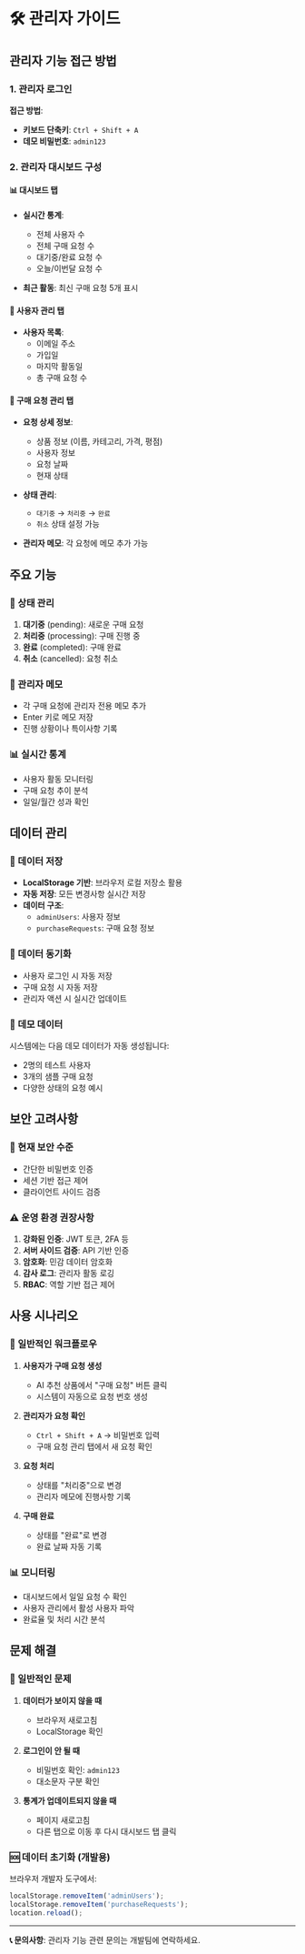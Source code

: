 # 🛠️ 관리자 가이드

## 관리자 기능 접근 방법

### 1. 관리자 로그인
**접근 방법**:
- **키보드 단축키**: `Ctrl + Shift + A`
- **데모 비밀번호**: `admin123`

### 2. 관리자 대시보드 구성

#### 📊 대시보드 탭
- **실시간 통계**:
  - 전체 사용자 수
  - 전체 구매 요청 수
  - 대기중/완료 요청 수
  - 오늘/이번달 요청 수

- **최근 활동**: 최신 구매 요청 5개 표시

#### 👥 사용자 관리 탭
- **사용자 목록**:
  - 이메일 주소
  - 가입일
  - 마지막 활동일
  - 총 구매 요청 수

#### 🛒 구매 요청 관리 탭
- **요청 상세 정보**:
  - 상품 정보 (이름, 카테고리, 가격, 평점)
  - 사용자 정보
  - 요청 날짜
  - 현재 상태

- **상태 관리**:
  - `대기중` → `처리중` → `완료`
  - `취소` 상태 설정 가능

- **관리자 메모**: 각 요청에 메모 추가 가능

## 주요 기능

### 🔄 상태 관리
1. **대기중** (pending): 새로운 구매 요청
2. **처리중** (processing): 구매 진행 중
3. **완료** (completed): 구매 완료
4. **취소** (cancelled): 요청 취소

### 📝 관리자 메모
- 각 구매 요청에 관리자 전용 메모 추가
- Enter 키로 메모 저장
- 진행 상황이나 특이사항 기록

### 📊 실시간 통계
- 사용자 활동 모니터링
- 구매 요청 추이 분석
- 일일/월간 성과 확인

## 데이터 관리

### 💾 데이터 저장
- **LocalStorage 기반**: 브라우저 로컬 저장소 활용
- **자동 저장**: 모든 변경사항 실시간 저장
- **데이터 구조**:
  - `adminUsers`: 사용자 정보
  - `purchaseRequests`: 구매 요청 정보

### 🔄 데이터 동기화
- 사용자 로그인 시 자동 저장
- 구매 요청 시 자동 저장
- 관리자 액션 시 실시간 업데이트

### 🎯 데모 데이터
시스템에는 다음 데모 데이터가 자동 생성됩니다:
- 2명의 테스트 사용자
- 3개의 샘플 구매 요청
- 다양한 상태의 요청 예시

## 보안 고려사항

### 🔐 현재 보안 수준
- 간단한 비밀번호 인증
- 세션 기반 접근 제어
- 클라이언트 사이드 검증

### ⚠️ 운영 환경 권장사항
1. **강화된 인증**: JWT 토큰, 2FA 등
2. **서버 사이드 검증**: API 기반 인증
3. **암호화**: 민감 데이터 암호화
4. **감사 로그**: 관리자 활동 로깅
5. **RBAC**: 역할 기반 접근 제어

## 사용 시나리오

### 📱 일반적인 워크플로우
1. **사용자가 구매 요청 생성**
   - AI 추천 상품에서 "구매 요청" 버튼 클릭
   - 시스템이 자동으로 요청 번호 생성

2. **관리자가 요청 확인**
   - `Ctrl + Shift + A` → 비밀번호 입력
   - 구매 요청 관리 탭에서 새 요청 확인

3. **요청 처리**
   - 상태를 "처리중"으로 변경
   - 관리자 메모에 진행사항 기록

4. **구매 완료**
   - 상태를 "완료"로 변경
   - 완료 날짜 자동 기록

### 📊 모니터링
- 대시보드에서 일일 요청 수 확인
- 사용자 관리에서 활성 사용자 파악
- 완료율 및 처리 시간 분석

## 문제 해결

### 🔧 일반적인 문제
1. **데이터가 보이지 않을 때**
   - 브라우저 새로고침
   - LocalStorage 확인

2. **로그인이 안 될 때**
   - 비밀번호 확인: `admin123`
   - 대소문자 구분 확인

3. **통계가 업데이트되지 않을 때**
   - 페이지 새로고침
   - 다른 탭으로 이동 후 다시 대시보드 탭 클릭

### 🆘 데이터 초기화 (개발용)
브라우저 개발자 도구에서:
```javascript
localStorage.removeItem('adminUsers');
localStorage.removeItem('purchaseRequests');
location.reload();
```

---

**📞 문의사항**: 관리자 기능 관련 문의는 개발팀에 연락하세요.
